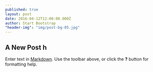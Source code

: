 ```yaml
---
published: true
layout: post
date: 2016-04-12T12:00:00.000Z
author: Start Bootstrap
"header-img": "img/post-bg-05.jpg"
---
```




## A New Post h

Enter text in [Markdown](http://daringfireball.net/projects/markdown/). Use the toolbar above, or click the **?** button for formatting help.
